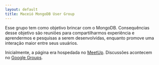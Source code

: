 ```yaml
---
layout: default
title: Maceió MongoDB User Group
---
```


Esse grupo tem como objetivo brincar com o MongoDB. Consequências desse objetivo
são reuniões para compartilharmos experiência e aprendermos e pesquisas a serem
desenvolvidas, enquanto promove uma interação maior entre seus usuários.

Inicialmente, a página era hospedada no
[MeetUp](http://www.meetup.com/Maceio-MongoDB-User-Group/). Discussões acontecem
no [Google Groups](https://groups.google.com/forum/#!forum/maceio-mug).
